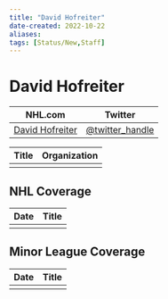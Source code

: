 ```yaml
---
title: "David Hofreiter"
date-created: 2022-10-22
aliases: 
tags: [Status/New,Staff]
---
```


# David Hofreiter

| NHL.com | Twitter |
| ------- | ------- |
| [David Hofreiter]() | [@twitter_handle](https://twitter.com/)

| Title | Organization |
| ----- | ------------ |
|       |              |



## NHL  Coverage
| Date | Title |
| ---- | ----- |
|      |       |



## Minor League Coverage
| Date | Title |
| ---- | ----- |
|      |       |



